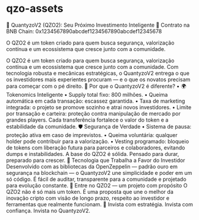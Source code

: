 # qzo-assets

💎 QuantyzoV2 (QZO2): Seu Próximo Investimento Inteligente
🔗 Contrato na BNB Chain: 0x1234567890abcdef1234567890abcdef12345678


O QZO2 é um token criado para quem busca segurança, valorização contínua e um ecossistema que cresce junto com a comunidade.

O QZO2 é um token criado para quem busca segurança, valorização contínua e um ecossistema que cresce junto com a comunidade. Com tecnologia robusta e mecânicas estratégicas, o QuantyzoV2 entrega o que os investidores mais experientes procuram — e o que os novatos precisam para começar com o pé direito.
🚀 Por que o QuantyzoV2 é diferente?
•	🌍 Tokenomics Inteligente
•	Supply total fixo: 800 milhões.
•	Queima automática em cada transação: escassez garantida.
•	Taxa de marketing integrada: o projeto se promove sozinho e atrai novos investidores.
•	Limite por transação e carteira: proteção contra manipulação de mercado por grandes players.
Cada transferência fortalece o valor do token e a estabilidade da comunidade.
🛡️ Segurança de Verdade
•	Sistema de pausa: proteção ativa em caso de imprevistos.
•	Queima voluntária: qualquer holder pode contribuir para a valorização.
•	Vesting programado: bloqueio de tokens com liberação futura para parceiros e colaboradores, evitando dumps e instabilidades.
A base do QZO2 é sólida. Pensado para durar, preparado para crescer.
🎯 Tecnologia que Trabalha a Favor do Investidor
Desenvolvido com as bibliotecas da OpenZeppelin — padrão ouro em segurança na blockchain — o QuantyzoV2 une simplicidade e poder em um só código. É fácil de auditar, transparente para a comunidade e projetado para evolução constante.
🌟 Entre no QZO2 — um projeto com propósito
O QZO2 não é só mais um token. É uma proposta que une o melhor da inovação cripto com visão de longo prazo, respeito ao investidor e ferramentas que realmente funcionam.
🎯 Invista com estratégia. Invista com confiança. Invista no QuantyzoV2.
